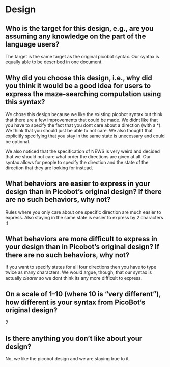 # Design

## Who is the target for this design, e.g., are you assuming any knowledge on the part of the language users?
The target is the same target as the original picobot syntax. Our syntax is equally able to be described in one document. 

## Why did you choose this design, i.e., why did you think it would be a good idea for users to express the maze-searching computation using this syntax?
We chose this design because we like the existing picobot syntax but think that there are a few improvements that could be made. We didnt like that you have to specify the fact that you dont care about a direction (with a *). We think that you should just be able to not care. We also thought that explicitly specifying that you stay in the same state is unecessary and could be optional.

We also noticed that the specification of NEWS is very weird and decided that we should not care what order the directions are given at all. Our syntax allows for people to specify the direction and the state of the direction that they are looking for instead.

## What behaviors are easier to express in your design than in Picobot’s original design?  If there are no such behaviors, why not?
Rules where you only care about one specific direction are much easier to express. Also staying in the same state is easier to express by 2 characters :)

## What behaviors are more difficult to express in your design than in Picobot’s original design? If there are no such behaviors, why not?
If you want to specify states for all four directions then you have to type twice as many characters. We would argue, though, that our syntax is actually _clearer_ so we dont think its any more difficult to express.

## On a scale of 1–10 (where 10 is “very different”), how different is your syntax from PicoBot’s original design?
2

## Is there anything you don’t like about your design?
No, we like the picobot design and we are staying true to it.
